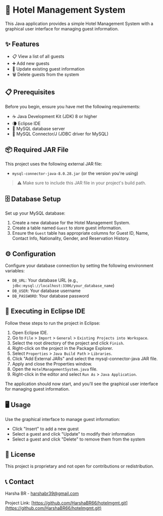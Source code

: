 # 🏨 Hotel Management System

This Java application provides a simple Hotel Management System with a graphical user interface for managing guest information.

## ✨ Features

- 📋 View a list of all guests
- ➕ Add new guests
- 🔄 Update existing guest information
- 🗑️ Delete guests from the system

## 📋 Prerequisites

Before you begin, ensure you have met the following requirements:

- ☕ Java Development Kit (JDK) 8 or higher
- 🌘 Eclipse IDE
- 🐬 MySQL database server
- 🔌 MySQL Connector/J (JDBC driver for MySQL)

## 📦 Required JAR File

This project uses the following external JAR file:

- `mysql-connector-java-8.0.28.jar` (or the version you're using)

> ⚠️ Make sure to include this JAR file in your project's build path.

## 🗄️ Database Setup

Set up your MySQL database:

1. Create a new database for the Hotel Management System.
2. Create a table named `Guest` to store guest information.
3. Ensure the `Guest` table has appropriate columns for Guest ID, Name, Contact Info, Nationality, Gender, and Reservation History.

## ⚙️ Configuration

Configure your database connection by setting the following environment variables:

- `DB_URL`: Your database URL (e.g., `jdbc:mysql://localhost:3306/your_database_name`)
- `DB_USER`: Your database username
- `DB_PASSWORD`: Your database password

## 🚀 Executing in Eclipse IDE

Follow these steps to run the project in Eclipse:

1. Open Eclipse IDE.
2. Go to `File` > `Import` > `General` > `Existing Projects into Workspace`.
3. Select the root directory of the project and click `Finish`.
4. Right-click on the project in the Package Explorer.
5. Select `Properties` > `Java Build Path` > `Libraries`.
6. Click "Add External JARs" and select the mysql-connector-java JAR file.
7. Apply and close the Properties window.
8. Open the `HotelManagementSystem.java` file.
9. Right-click in the editor and select `Run As` > `Java Application`.

The application should now start, and you'll see the graphical user interface for managing guest information.

## 🖥️ Usage

Use the graphical interface to manage guest information:

- Click "Insert" to add a new guest
- Select a guest and click "Update" to modify their information
- Select a guest and click "Delete" to remove them from the system

## 📜 License

This project is proprietary and not open for contributions or redistribution.

## 📞 Contact

Harsha BR - harshabr39@gmail.com

Project Link: [https://github.com/HarshaBR66/hotelmgmt.git](https://github.com/HarshaBR66/hotelmgmt.git)

